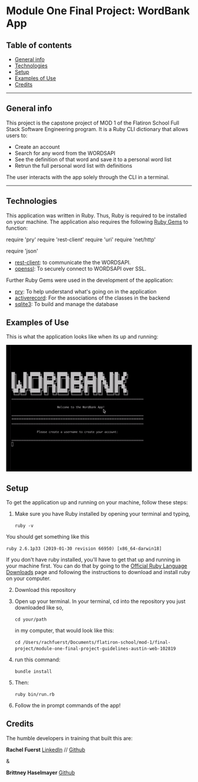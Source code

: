 Module One Final Project: WordBank App
====================================

## Table of contents
* [General info](#general-info)
* [Technologies](#technologies)
* [Setup](#setup)
* [Examples of Use](#examples-of-use)
* [Credits](#credits)

---

## General info
This project is the capstone project of MOD 1 of the Flatiron School Full Stack Software Engineering program. It is a Ruby CLI dictionary that allows users to: 
- Create an account
- Search for any word from the WORDSAPI
- See the definition of that word and save it to a personal word list
- Retrun the full personal word list with definitions

The user interacts with the app solely through the CLI in a terminal. 

---

## Technologies

This application was written in Ruby. Thus, Ruby is required to be installed on your machine. The application also requires the following [Ruby Gems](https://rubygems.org/) to function:

require 'pry'
require 'rest-client'
require 'uri'
require 'net/http'

require 'json'
- [rest-client](https://rubygems.org/gems/rest-client/versions/1.8.0): to communicate the the WORDSAPI.
- [openssl](https://rubygems.org/gems/openssl): To securely connect to WORDSAPI over SSL. 

Further Ruby Gems were used in the development of the application:

- [pry](https://rubygems.org/gems/pry): To help understand what's going on in the application
- [activerecord](https://rubygems.org/gems/activerecord): For the associations of the classes in the backend
- [sqlite3](https://rubygems.org/gems/sqlite3): To build and manage the database



## Examples of Use

This is what the application looks like when its up and running:


   ![](/images/wordbankdemo.gif)


## Setup

To get the application up and running on your machine, follow these steps:

1. Make sure you have Ruby installed by opening your terminal and typing, 

   ```ruby -v ```

You should get something like this 

   ```ruby 2.6.1p33 (2019-01-30 revision 66950) [x86_64-darwin18] ```
   
If you don't have ruby installed, you'll have to get that up and running in your machine first. You can do that by going to the [Official Ruby Language Downloads](https://www.ruby-lang.org/en/downloads/) page and following the instructions to download and install ruby on your computer. 
   
2. Download this repository

3. Open up your terminal. In your terminal, cd into the repository you just downloaded like so, 

   ``` cd your/path ```
   
   in my computer, that would look like this:
   
   ``` cd /Users/rachfuerst/Documents/flatiron-school/mod-1/final-project/module-one-final-project-guidelines-austin-web-102819 ```

5. run this command: 

   ``` bundle install ```
   
6. Then: 

   ``` ruby bin/run.rb ```

5. Follow the in prompt commands of the app!

## Credits


The humble developers in training that built this are:


**Rachel Fuerst** [LinkedIn](https://www.linkedin.com/in/rachfuerst) // [Github](https://github.com/crayray)

&

**Brittney Haselmayer** [Github](https://github.com/brittneyhaselmayer)